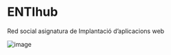 # ENTIhub
Red social asignatura de Implantació d’aplicacions web

![image](https://github.com/user-attachments/assets/42bd162d-298c-4e38-aeb2-3420e299fd15)
